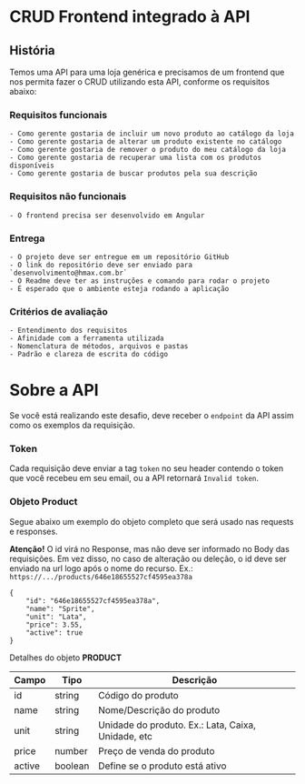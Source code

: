 # CRUD Frontend integrado à API

## História
Temos uma API para uma loja genérica e precisamos de um frontend que nos permita fazer o CRUD utilizando esta API, conforme os requisitos abaixo:

### Requisitos funcionais
	- Como gerente gostaria de incluir um novo produto ao catálogo da loja
	- Como gerente gostaria de alterar um produto existente no catálogo
	- Como gerente gostaria de remover o produto do meu catálogo da loja
	- Como gerente gostaria de recuperar uma lista com os produtos disponíveis
	- Como gerente gostaria de buscar produtos pela sua descrição

### Requisitos não funcionais
	- O frontend precisa ser desenvolvido em Angular

### Entrega
	- O projeto deve ser entregue em um repositório GitHub
	- O link do repositório deve ser enviado para `desenvolvimento@hmax.com.br`
	- O Readme deve ter as instruções e comando para rodar o projeto
	- É esperado que o ambiente esteja rodando a aplicação
	
### Critérios de avaliação
	- Entendimento dos requisitos
	- Afinidade com a ferramenta utilizada
	- Nomenclatura de métodos, arquivos e pastas
	- Padrão e clareza de escrita do código

# Sobre a API
Se você está realizando este desafio, deve receber o `endpoint` da API assim como os exemplos da requisição.

### Token
Cada requisição deve enviar a tag `token` no seu header contendo o token que você recebeu em seu email, ou a API retornará `Invalid token`.

### Objeto Product

Segue abaixo um exemplo do objeto completo que será usado nas requests e responses. 

**Atenção!** O id virá no Response, mas não deve ser informado no Body das requisições. Em vez disso, no caso de alteração ou deleção, o id deve ser enviado na url logo após o nome do recurso. Ex.:
`https://.../products/646e18655527cf4595ea378a`

```
{
	"id": "646e18655527cf4595ea378a",
	"name": "Sprite",
	"unit": "Lata",
	"price": 3.55,
	"active": true
}
```

Detalhes do objeto **PRODUCT**

| Campo | Tipo | Descrição |
|---|---|---|
| id | string | Código do produto |
| name | string | Nome/Descrição do produto |
| unit | string | Unidade do produto. Ex.: Lata, Caixa, Unidade, etc |
| price | number | Preço de venda do produto |
| active | boolean | Define se o produto está ativo |